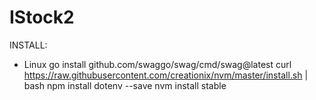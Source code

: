 # IStock2

INSTALL:

- Linux
go install github.com/swaggo/swag/cmd/swag@latest
curl https://raw.githubusercontent.com/creationix/nvm/master/install.sh | bash
npm install dotenv --save
nvm install stable
